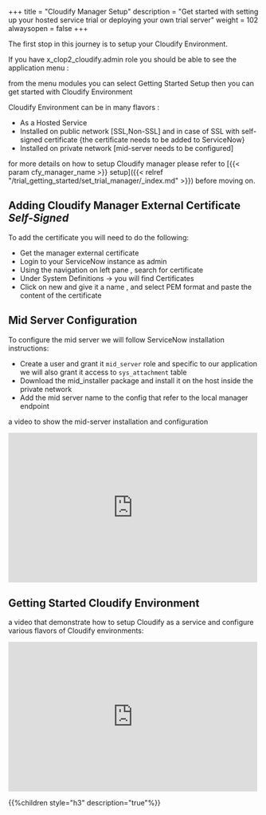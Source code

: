 +++
title = "Cloudify Manager Setup"
description = "Get started with setting up your hosted service trial or deploying your own trial server"
weight = 102
alwaysopen = false
+++

The first stop in this journey is to setup your Cloudify Environment.

If you have x_clop2_cloudify.admin role you should be able to see the application menu :

from the menu modules you can select Getting Started Setup then you can get started with Cloudify Environment

Cloudify Environment can be in many flavors :

* As a Hosted Service
* Installed on public network [SSL,Non-SSL] and in case of SSL with self-signed certificate
  {the certificate needs to be added to ServiceNow}
* Installed on private network [mid-server needs to be configured]

for more details on how to setup Cloudify manager please refer to [{{< param cfy_manager_name >}} setup]({{< relref "/trial_getting_started/set_trial_manager/_index.md" >}}) before moving on.


## Adding Cloudify Manager External Certificate *Self-Signed*

To add the certificate you will need to do the following:

* Get the manager external certificate
* Login to your ServiceNow instance as admin
* Using the navigation on left pane , search for certificate
* Under System Definitions -> you will find Certificates
* Click on new and give it a name , and select PEM format and paste the content of the certificate


## Mid Server Configuration

To configure the mid server we will follow ServiceNow installation instructions:

* Create a user and grant it `mid_server` role and specific to our application we will also grant it access to `sys_attachment` table
* Download the mid_installer package and install it on the host inside the private network
* Add the mid server name to the config that refer to the local manager endpoint

a video to show the mid-server installation and configuration

<iframe src="https://drive.google.com/file/d/1GtFI9iTezeGKTylrxX2w3cfs8Nzb_0qb/view" width="500" height="300" frameborder="0" allow="autoplay; fullscreen" allowfullscreen></iframe>


## Getting Started Cloudify Environment

a video that demonstrate how to setup Cloudify as a service and configure various flavors of Cloudify environments:

<iframe src="https://drive.google.com/file/d/1-LXyrjKXkW4M6xAzSVAEmX9OuFaIuoLj/view" width="500" height="300" frameborder="0" allow="autoplay; fullscreen" allowfullscreen></iframe>

{{%children style="h3" description="true"%}}
